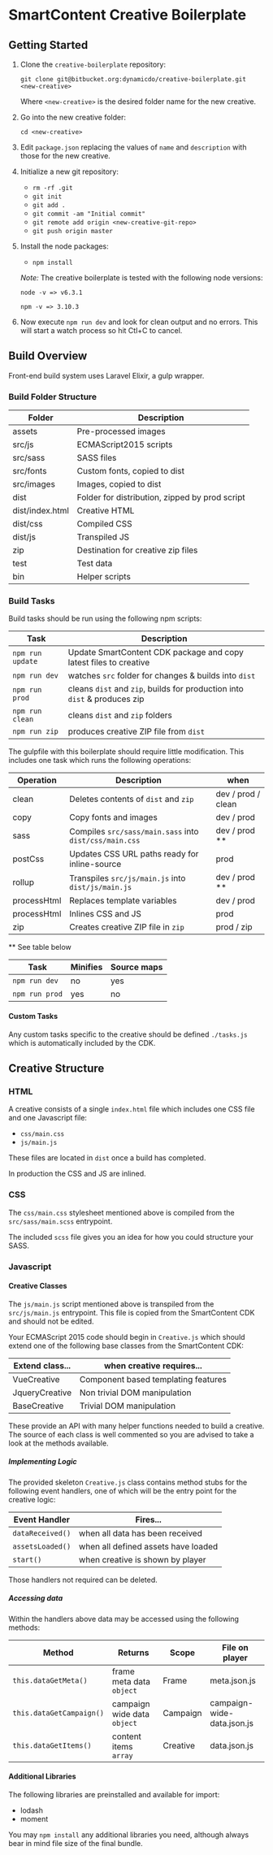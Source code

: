 # SmartContent Creative Boilerplate

## Getting Started

1. Clone the `creative-boilerplate` repository:

    `git clone git@bitbucket.org:dynamicdo/creative-boilerplate.git <new-creative>`
    
    Where `<new-creative>` is the desired folder name for the new creative.
    
2. Go into the new creative folder:
    
    `cd <new-creative>`

3. Edit `package.json` replacing the values of `name` and `description` with those for the new creative.

4. Initialize a new git repository:

    - `rm -rf .git`
    - `git init`
    - `git add .`
    - `git commit -am "Initial commit"`
    - `git remote add origin <new-creative-git-repo>`
    - `git push origin master`

5. Install the node packages:

    - `npm install`

    _Note:_ The creative boilerplate is tested with the following node versions: 

    `node -v => v6.3.1`

    `npm -v => 3.10.3`

6. Now execute `npm run dev` and look for clean output and no errors.
This will start a watch process so hit Ctl+C to cancel.

## Build Overview

Front-end build system uses Laravel Elixir, a gulp wrapper. 

### Build Folder Structure

| Folder            | Description                                       |
|-------------------|---------------------------------------------------|
| assets            | Pre-processed images                              |
| src/js            | ECMAScript2015 scripts                            |
| src/sass          | SASS files                                        |
| src/fonts         | Custom fonts, copied to dist                      |
| src/images        | Images, copied to dist                            |
| dist              | Folder for distribution, zipped by prod script    |
| dist/index.html   | Creative HTML                                     |
| dist/css          | Compiled CSS                                      |
| dist/js           | Transpiled JS                                     |
| zip               | Destination for creative zip files                |
| test              | Test data                                         |
| bin               | Helper scripts                                    |

### Build Tasks

Build tasks should be run using the following npm scripts:

| Task              | Description                                                               |
|-------------------|---------------------------------------------------------------------------|
| `npm run update`  | Update SmartContent CDK package and copy latest files to creative         |
| `npm run dev`     | watches `src` folder for changes & builds into `dist`                     |
| `npm run prod`    | cleans `dist` and `zip`, builds for production into `dist` & produces zip |
| `npm run clean`   | cleans `dist` and `zip` folders                                           |
| `npm run zip`     | produces creative ZIP file from `dist`                                    |

The gulpfile with this boilerplate should require little modification. This includes one task which 
runs the following operations:

| Operation     | Description                                               | when                  |
|---------------|-----------------------------------------------------------|-----------------------|
| clean         | Deletes contents of `dist` and `zip`                      | dev / prod / clean    |
| copy          | Copy fonts and images                                     | dev / prod            |
| sass          | Compiles `src/sass/main.sass` into `dist/css/main.css`    | dev / prod **         |
| postCss       | Updates CSS URL paths ready for inline-source             | prod                  |
| rollup        | Transpiles `src/js/main.js` into `dist/js/main.js`        | dev / prod **         |
| processHtml   | Replaces template variables                               | dev / prod            |
| processHtml   | Inlines CSS and JS                                        | prod                  |
| zip           | Creates creative ZIP file in `zip`                        | prod / zip            |

** See table below

| Task              | Minifies  | Source maps   |
|-------------------|-----------|---------------|
| `npm run dev`     | no        | yes           |
| `npm run prod`    | yes       | no            |            

#### Custom Tasks

Any custom tasks specific to the creative should be defined
`./tasks.js` which is automatically included by the CDK.

## Creative Structure

### HTML

A creative consists of a single `index.html` file which includes one CSS file and one Javascript file:

- `css/main.css`
- `js/main.js`

These files are located in `dist` once a build has completed.

In production the CSS and JS are inlined.

### CSS

The `css/main.css` stylesheet mentioned above is compiled from the `src/sass/main.scss` entrypoint.

The included `scss` file gives you an idea for how you could structure your SASS.

### Javascript

#### Creative Classes

The `js/main.js` script mentioned above is transpiled from the `src/js/main.js` entrypoint. This file
is copied from the SmartContent CDK and should not be edited.

Your ECMAScript 2015 code should begin in `Creative.js` which should extend one of the following
base classes from the SmartContent CDK:
 
| Extend class...       | when creative requires...                                         |
|-----------------------|-------------------------------------------------------------------|
| VueCreative           | Component based templating features                               |
| JqueryCreative        | Non trivial DOM manipulation                                      | 
| BaseCreative          | Trivial DOM manipulation                                          |

These provide an API with many helper functions needed to build a creative. The source of
each class is well commented so you are advised to take a look at the methods available.

##### Implementing Logic

The provided skeleton `Creative.js` class contains method stubs for the following event handlers,
one of which will be the entry point for the creative logic:

| Event Handler     | Fires...                                  |
|-------------------|-------------------------------------------|
| `dataReceived()`  | when all data has been received           |
| `assetsLoaded()`  | when all defined assets have loaded       |
| `start()`         | when creative is shown by player          |

Those handlers not required can be deleted.

##### Accessing data

Within the handlers above data may be accessed using the following methods:

| Method                    | Returns                       | Scope     | File on player                |
|---------------------------|-------------------------------|-----------|------------------------------ |
| `this.dataGetMeta()`      | frame meta data `object`      | Frame     | meta.json.js                  |
| `this.dataGetCampaign()`  | campaign wide data `object`   | Campaign  | campaign-wide-data.json.js    |
| `this.dataGetItems()`     | content items `array`         | Creative  | data.json.js                  |


#### Additional Libraries

The following libraries are preinstalled and available for import:

- lodash
- moment

You may `npm install` any additional libraries you need, although always bear in mind file size of the final bundle.